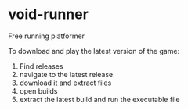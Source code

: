 # void-runner
Free running platformer

To download and play the latest version of the game:
1. Find releases
2. navigate to the latest release
3. download it and extract files
4. open builds
5. extract the latest build and run the executable file
